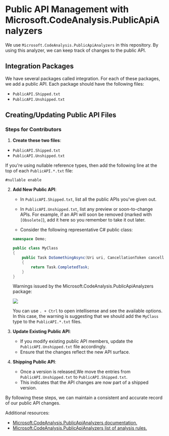 # Public API Management with Microsoft.CodeAnalysis.PublicApiAnalyzers

We use `Microsoft.CodeAnalysis.PublicApiAnalyzers` in this repository. By using this analyzer, we can keep track of changes to the public API.

## Integration Packages

We have several packages called integration. For each of these packages, we add a public API. Each package should have the following files:
- `PublicAPI.Shipped.txt`
- `PublicAPI.Unshipped.txt`

## Creating/Updating Public API Files

### Steps for Contributors


1. **Create these two files**:

- `PublicAPI.Shipped.txt`
- `PublicAPI.Unshipped.txt`

If you're using nullable reference types, then add the following line at the top of each `PublicAPI.*.txt` file:
```
#nullable enable
```

2. **Add New Public API**:

   - In `PublicAPI.Shipped.txt`, list all the public APIs you've given out.
   - In `PublicAPI.Unshipped.txt`, list any preview or soon-to-change APIs. For example, if an API will soon be removed (marked with `[Obsolete]`), add it here so you remember to take it out later.
   
    - Consider the following representative C# public class:
    ```csharp
    namespace Demo;

    public class MyClass
    {
        public Task DoSomethingAsync(Uri uri, CancellationToken cancellationToken)
        {
            return Task.CompletedTask;
        }
    }

    ```

    Warnings issued by the Microsoft.CodeAnalysis.PublicApiAnalyzers package:

    ![](/images/public-api-warning-example.png)
    
    You can use `. + Ctrl` to open intellisense and see the available options. In this case, the warning is suggesting that we should add the `MyClass` type to the `PublicAPI.*.txt` files.
3. **Update Existing Public API**:
   - If you modify existing public API members, update the `PublicAPI.Unshipped.txt` file accordingly.
   - Ensure that the changes reflect the new API surface.

4. **Shipping Public API**:
   - Once a version is released,We move the entries from `PublicAPI.Unshipped.txt` to `PublicAPI.Shipped.txt`.
   - This indicates that the API changes are now part of a shipped version.

By following these steps, we can maintain a consistent and accurate record of our public API changes.

Additional resources:
- [Microsoft.CodeAnalysis.PublicApiAnalyzers documentation.](https://github.com/dotnet/roslyn-analyzers/blob/main/src/PublicApiAnalyzers/PublicApiAnalyzers.Help.md)
- [Microsoft.CodeAnalysis.PublicApiAnalyzers list of analysis rules.](https://github.com/dotnet/roslyn-analyzers/blob/main/src/PublicApiAnalyzers/Microsoft.CodeAnalysis.PublicApiAnalyzers.md)